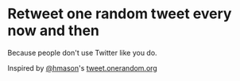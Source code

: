 # Retweet one random tweet every now and then
Because people don't use Twitter like you do.

Inspired by [@hmason](https://twitter.com/hmason)'s [tweet.onerandom.org](http://tweet.onerandom.com)